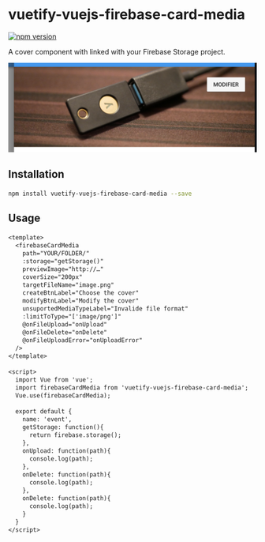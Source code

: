 # vuetify-vuejs-firebase-card-media

[![npm version](https://badge.fury.io/js/vuetify-vuejs-firebase-card-media.svg)](https://www.npmjs.com/package/vuetify-vuejs-firebase-card-media)

A cover component with linked with your Firebase Storage project.

![preview.png](preview.png)

## Installation

```sh
npm install vuetify-vuejs-firebase-card-media --save
```

## Usage

```vue
<template>
  <firebaseCardMedia
    path="YOUR/FOLDER/"
    :storage="getStorage()"
    previewImage="http://…"
    coverSize="200px"
    targetFileName="image.png"
    createBtnLabel="Choose the cover"
    modifyBtnLabel="Modify the cover"
    unsuportedMediaTypeLabel="Invalide file format"
    :limitToType="['image/png']"
    @onFileUpload="onUpload"
    @onFileDelete="onDelete"
    @onFileUploadError="onUploadError"
  />
</template>

<script>
  import Vue from 'vue';
  import firebaseCardMedia from 'vuetify-vuejs-firebase-card-media';
  Vue.use(firebaseCardMedia);

  export default {
    name: 'event',
    getStorage: function(){
      return firebase.storage();
    },
    onUpload: function(path){
      console.log(path);
    },
    onDelete: function(path){
      console.log(path);
    },
    onDelete: function(path){
      console.log(path);
    }
  }
</script>
```
